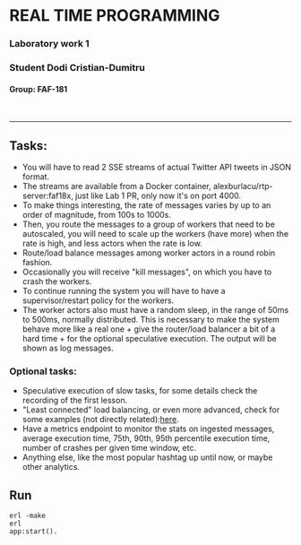 # REAL TIME PROGRAMMING
### Laboratory work 1
### Student Dodi Cristian-Dumitru
#### Group: FAF-181

<br>
<hr>

## Tasks:
- You will have to read 2 SSE streams of actual Twitter API tweets in JSON format.
- The streams are available from a Docker container, alexburlacu/rtp-server:faf18x, just like Lab 1 PR, only now it's on port 4000.
- To make things interesting, the rate of messages varies by up to an order of magnitude, from 100s to 1000s.
- Then, you route the messages to a group of workers that need to be autoscaled, you will need to scale up the workers (have more) when the rate is high, and less actors when the rate is low.
- Route/load balance messages among worker actors in a round robin fashion.
- Occasionally you will receive "kill messages", on which you have to crash the workers.
- To continue running the system you will have to have a supervisor/restart policy for the workers.
- The worker actors also must have a random sleep, in the range of 50ms to 500ms, normally distributed. This is necessary to make the system behave more like a real one + give the router/load balancer a bit of a hard time + for the optional speculative execution. The output will be shown as log messages.
### Optional tasks:
- Speculative execution of slow tasks, for some details check the recording of the first lesson.
- "Least connected" load balancing, or even more advanced, check for some examples (not directly related):[here](https://blog.envoyproxy.io/examining-load-balancing-algorithms-with-envoy-1be643ea121c).
- Have a metrics endpoint to monitor the stats on ingested messages, average execution time, 75th, 90th, 95th percentile execution time, number of crashes per given time window, etc.
- Anything else, like the most popular hashtag up until now, or maybe other analytics.

## Run

```
erl -make
erl
app:start().
```

